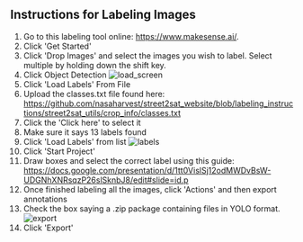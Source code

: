 ## Instructions for Labeling Images

1. Go to this labeling tool online: https://www.makesense.ai/.
2. Click 'Get Started'
3. Click 'Drop Images' and select the images you wish to label. Select multiple by holding down the shift key.
4. Click Object Detection
![load_screen](https://github.com/nasaharvest/street2sat_website/blob/labeling_instructions/street2sat_utils/crop_info/assets/opening_screen.png)
5. Click 'Load Labels' From File
6. Upload the classes.txt file found here: https://github.com/nasaharvest/street2sat_website/blob/labeling_instructions/street2sat_utils/crop_info/classes.txt
7. Click the 'Click here' to select it
8. Make sure it says 13 labels found
9. Click 'Load Labels' from list
![labels](https://github.com/nasaharvest/street2sat_website/blob/labeling_instructions/street2sat_utils/crop_info/assets/classes_list.png)
10. Click 'Start Project'
11. Draw boxes and select the correct label using this guide: https://docs.google.com/presentation/d/1tt0VislSj12odMWDvBsW-UDGNhXNRsqzP26slSknbJ8/edit#slide=id.p
12. Once finished labeling all the images, click 'Actions' and then export annotations
13. Check the box saying a .zip package containing files in YOLO format.
![export](https://github.com/nasaharvest/street2sat_website/blob/labeling_instructions/street2sat_utils/crop_info/assets/export.png)
14. Click 'Export'
